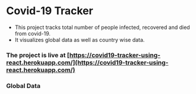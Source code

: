 # Covid-19 Tracker

- This project tracks total number of people infected, recovered and died from covid-19.
- It visualizes global data as well as country wise data.

### The project is live at [https://covid19-tracker-using-react.herokuapp.com/](https://covid19-tracker-using-react.herokuapp.com/)

### Global Data

